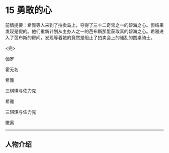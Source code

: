 # 15 勇敢的心

前情提要：希雅等人来到了拍卖岛上，夺得了三十二奇宝之一的碧海之心。但结果发现是假的。他们重新计划从主办人之一的芭布斯那里获取真的碧海之心。希雅进入了芭布斯的房间，发现等着她的竟然是阻止了拍卖会上的骚乱的圆桌骑士。

<完>

伽罗

霍无名

希雅

三琪琪与佐力克

希雅

三琪琪与佐力克

撤离


---

## 人物介绍






